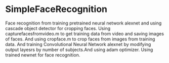 # SimpleFaceRecognition
Face recognition from training pretrained neural network alexnet and using cascade object detector for cropping faces.
Using capturefacesfromvideo.m to get training data from video and saving images of faces.
And using cropface.m to crop faces from images from training data.
And training Convolutional Neural Network alexnet by modifying output layesrs by number of subjects.And using adam optimizer.
Using trained newnet for face recognition.
